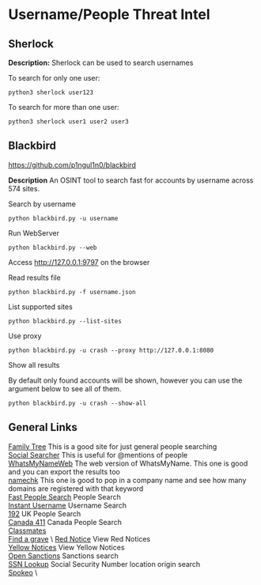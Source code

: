 # Username/People Threat Intel

## Sherlock

**Description:** 
Sherlock can be used to search usernames

To search for only one user:

```
python3 sherlock user123
```

To search for more than one user:

```
python3 sherlock user1 user2 user3
```


## Blackbird

https://github.com/p1ngul1n0/blackbird

**Description**
An OSINT tool to search fast for accounts by username across 574 sites.

Search by username

```
python blackbird.py -u username
```

Run WebServer

```
python blackbird.py --web
```
Access http://127.0.0.1:9797 on the browser


Read results file

```
python blackbird.py -f username.json
```

List supported sites

```
python blackbird.py --list-sites
```

Use proxy

```
python blackbird.py -u crash --proxy http://127.0.0.1:8080
```

Show all results

By default only found accounts will be shown, however you can use the argument below to see all of them.

```
python blackbird.py -u crash --show-all
```


## General Links

[Family Tree](https://www.familytreenow.com)   This is a good site for just general people searching \
[Social Searcher](https://www.social-searcher.com) This is useful for @mentions of people \
[WhatsMyNameWeb](https://whatsmyname.app) The web version of WhatsMyName. This one is good and you can export the results too \
[namechk](https://namechk.com) This one is good to pop in a company name and see how many domains are registered with that keyword \
[Fast People Search](https://www.fastpeoplesearch.com/) People Search \
[Instant Username](https://instantusername.com/#) Username Search \
[192](https://www.192.com/) UK People Search \
[Canada 411](https://www.canada411.ca/) Canada People Search \
[Classmates](https://www.classmates.com) \
[Find a grave](https://www.findagrave.com) \ 
[Red Notice](https://www.interpol.int/en/How-we-work/Notices/Red-Notices/View-Red-Notices) View Red Notices \
[Yellow Notices](https://www.interpol.int/en/How-we-work/Notices/Yellow-Notices/View-Yellow-Notices) View Yellow Notices \
[Open Sanctions](https://www.opensanctions.org) Sanctions search \
[SSN Lookup](https://ics.uci.edu/~dan/genealogy/Miller/javascrp/ssn.htm) Social Security Number location origin search \
[Spokeo](https://www.spokeo.com/?s1=a5425d5a5e3911ee806ca18c0a1eba22&g=phone_12670531_100085299_A4822843475) \









